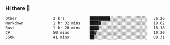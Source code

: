 ### Hi there 👋

<!--
**WShiBin/WShiBin** is a ✨ _special_ ✨ repository because its `README.md` (this file) appears on your GitHub profile.

Here are some ideas to get you started:

- 🔭 I’m currently working on ...
- 🌱 I’m currently learning ...
- 👯 I’m looking to collaborate on ...
- 🤔 I’m looking for help with ...
- 💬 Ask me about ...
- 📫 How to reach me: ...
- 😄 Pronouns: ...
- ⚡ Fun fact: ...
-->

<!--START_SECTION:waka-->

```txt
Other                3 hrs           █████████░░░░░░░░░░░░░░░░   36.26 %
Markdown             1 hr 32 mins    ████▓░░░░░░░░░░░░░░░░░░░░   18.62 %
Rust                 1 hr 20 mins    ████░░░░░░░░░░░░░░░░░░░░░   16.18 %
C#                   50 mins         ██▓░░░░░░░░░░░░░░░░░░░░░░   10.20 %
JSON                 41 mins         ██░░░░░░░░░░░░░░░░░░░░░░░   08.31 %
```

<!--END_SECTION:waka-->
